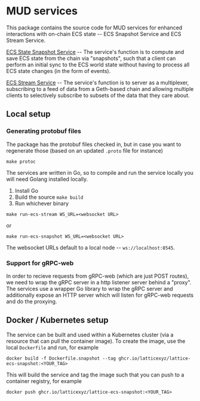 # MUD services

This package contains the source code for MUD services for enhanced interactions with on-chain ECS state -- ECS Snapshot Service and ECS Stream Service.

[ECS State Snapshot Service](./cmd/ecs-snapshot/main.go) -- The service's function is to compute and save ECS state from the chain via "snapshots", such that a client can perform an initial sync to the ECS world state without having to process all ECS state changes (in the form of events).

[ECS Stream Service](./cmd/ecs-stream/main.go) -- The service's function is to server as a multiplexer, subscribing to a feed of data from a Geth-based chain and allowing multiple clients to selectively subscribe to subsets of the data that they care about.

## Local setup

### Generating protobuf files

The package has the protobuf files checked in, but in case you want to regenerate those (based on an updated `.proto` file for instance)

```
make protoc
```

The services are written in Go, so to compile and run the service locally you will need Golang installed locally.

1. Install Go
2. Build the source `make build`
3. Run whichever binary

```
make run-ecs-stream WS_URL=<websocket URL>
```

or

```
make run-ecs-snapshot WS_URL=<websocket URL>
```

The websocket URLs default to a local node -- `ws://localhost:8545`.

### Support for gRPC-web

In order to recieve requests from gRPC-web (which are just POST routes), we need to wrap the gRPC server in a http listener server behind a "proxy". The services use a wrapper Go library to wrap the gRPC server and additionally expose an HTTP server which will listen for gRPC-web requests and do the proxying.

## Docker / Kubernetes setup

The service can be built and used within a Kubernetes cluster (via a resource that can pull the container image). To create the image, use the local `Dockerfile` and run, for example

```
docker build -f Dockerfile.snapshot --tag ghcr.io/latticexyz/lattice-ecs-snapshot:<YOUR_TAG>
```

This will build the service and tag the image such that you can push to a container registry, for example

```
docker push ghcr.io/latticexyz/lattice-ecs-snapshot:<YOUR_TAG>
```
